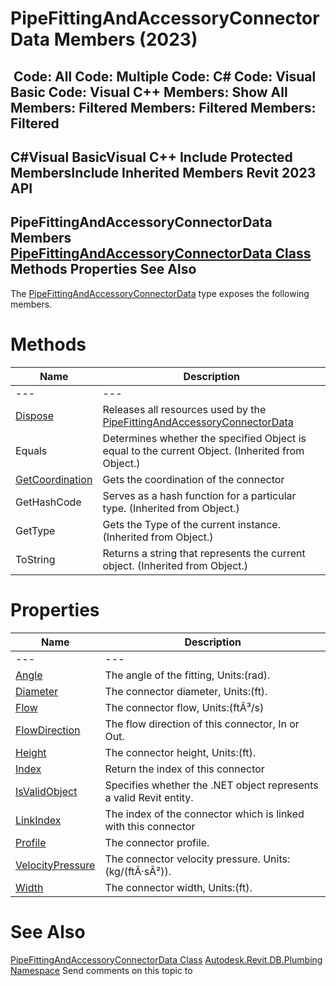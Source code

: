 # PipeFittingAndAccessoryConnectorData Members (2023)

﻿
 Code: All Code: Multiple Code: C# Code: Visual Basic Code: Visual C++  Members: Show All Members: Filtered Members: Filtered Members: Filtered   
---  
C#Visual BasicVisual C++
Include Protected MembersInclude Inherited Members
Revit 2023 API  
---  
PipeFittingAndAccessoryConnectorData Members  
[PipeFittingAndAccessoryConnectorData Class](f1233bf2-ec6a-67a6-50d0-b7ae1382c64e.md "PipeFittingAndAccessoryConnectorData Class") Methods Properties See Also  
---  
The [PipeFittingAndAccessoryConnectorData](f1233bf2-ec6a-67a6-50d0-b7ae1382c64e.md "PipeFittingAndAccessoryConnectorData Class") type exposes the following members.
# Methods
| Name | Description |
| --- | --- |
| --- | --- | --- |
| [Dispose](d9b79d33-c218-4d79-2f46-696837b760e5.md "Dispose Method") | Releases all resources used by the [PipeFittingAndAccessoryConnectorData](f1233bf2-ec6a-67a6-50d0-b7ae1382c64e.md "PipeFittingAndAccessoryConnectorData Class") |
| Equals | Determines whether the specified Object is equal to the current Object. (Inherited from Object.) |
| [GetCoordination](6e96e640-5ef6-c8d1-d04a-cac0a4cfccca.md "GetCoordination Method") | Gets the coordination of the connector |
| GetHashCode | Serves as a hash function for a particular type.  (Inherited from Object.) |
| GetType | Gets the Type of the current instance. (Inherited from Object.) |
| ToString | Returns a string that represents the current object. (Inherited from Object.) |

# Properties
| Name | Description |
| --- | --- |
| --- | --- | --- |
| [Angle](407406a0-9ea6-10b8-ce30-715861bc160e.md "Angle Property") | The angle of the fitting, Units:(rad). |
| [Diameter](9db212e7-a725-7095-9612-59dfe0e9d92a.md "Diameter Property") | The connector diameter, Units:(ft). |
| [Flow](cfc10680-fe49-e470-4656-7476dbeee6f4.md "Flow Property") | The connector flow, Units:(ftÂ³/s) |
| [FlowDirection](3b95d9e4-d12f-121d-3e33-4209fa3d8c52.md "FlowDirection Property") | The flow direction of this connector, In or Out. |
| [Height](91eae076-4a2c-cd84-152f-9ff331c4937b.md "Height Property") | The connector height, Units:(ft). |
| [Index](323950f3-5ee5-3389-0550-afc0de72f439.md "Index Property") | Return the index of this connector |
| [IsValidObject](993495bc-b066-5c93-fb7c-c72e80156d12.md "IsValidObject Property") | Specifies whether the .NET object represents a valid Revit entity. |
| [LinkIndex](f563a559-a19b-373d-90ea-4ce6b088e801.md "LinkIndex Property") | The index of the connector which is linked with this connector |
| [Profile](92eaf5b2-4d2c-bba2-d326-dddc7e20a04a.md "Profile Property") | The connector profile. |
| [VelocityPressure](85780c81-b503-1b4d-5876-f70fc72e508e.md "VelocityPressure Property") | The connector velocity pressure. Units: (kg/(ftÂ·sÂ²)). |
| [Width](38528ab3-b1c3-450e-b612-40dfe541ee8c.md "Width Property") | The connector width, Units:(ft). |

# See Also
[PipeFittingAndAccessoryConnectorData Class](f1233bf2-ec6a-67a6-50d0-b7ae1382c64e.md "PipeFittingAndAccessoryConnectorData Class")
[Autodesk.Revit.DB.Plumbing Namespace](cc553597-37c2-fcd9-6025-d904c129c80a.md "Autodesk.Revit.DB.Plumbing Namespace")
Send comments on this topic to 